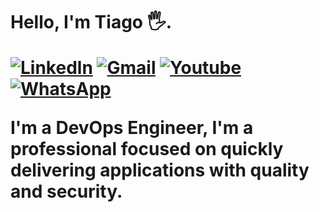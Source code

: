 <h1>
Hello, I'm Tiago 🖐️.


[![Linkedln](https://img.shields.io/badge/LinkedIn-0077B5?style=for-the-badge&logo=linkedin&logoColor=white)](www.linkedin.com/in/tiago-paulino-390a981aa)
[![Gmail](https://img.shields.io/badge/Gmail-D14836?style=for-the-badge&logo=gmail&logoColor=white)]()
[![Youtube](https://img.shields.io/badge/YouTube-FF0000?style=for-the-badge&logo=youtube&logoColor=white)](https://www.youtube.com/channel/UCXVhPYzVMiDyhdfjV6V4oHQ)
[![WhatsApp](https://img.shields.io/badge/WhatsApp-25D366?style=for-the-badge&logo=whatsapp&logoColor=white)](https://wa.me/55081996085598)

I'm a DevOps Engineer, I'm a professional focused on quickly delivering applications with quality and security.





